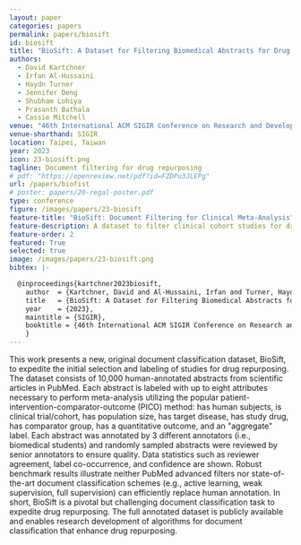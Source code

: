 ```yaml
---
layout: paper
categories: papers
permalink: papers/biosift
id: biosift
title: "BioSift: A Dataset for Filtering Biomedical Abstracts for Drug Repurposing and Clinical Meta-Analysis"
authors:
  - David Kartchner
  - Irfan Al-Hussaini
  - Haydn Turner
  - Jennifer Deng
  - Shubham Lohiya
  - Prasanth Bathala
  - Cassie Mitchell
venue: "46th International ACM SIGIR Conference on Research and Development in Information Retrieval "
venue-shorthand: SIGIR
location: Taipei, Taiwan
year: 2023
icon: 23-biosift.png
tagline: Document filtering for drug repurposing
# pdf: "https://openreview.net/pdf?id=FZDPu3JLEPg"
url: /papers/biofist
# poster: papers/20-regal-poster.pdf
type: conference
figure: /images/papers/23-biosift
feature-title: "BioSift: Document Filtering for Clinical Meta-Analysis"
feature-description: A dataset to filter clinical cohort studies for drug repurposing, pharmacovigilence, and clinical meta-ananalysis
feature-order: 2
featured: True
selected: true
image: /images/papers/23-biosift.png
bibtex: |-

  @inproceedings{kartchner2023biosift,
    author  = {Kartchner, David and Al-Hussaini, Irfan and Turner, Haydn and Deng, Jennifer and Lohiya, Shugham and Bathala, Prasanth and Mitchell, Cassie},
    title   = {BioSift: A Dataset for Filtering Biomedical Abstracts for Drug Repurposing and Clinical Meta-Analysis},
    year    = {2023},
    maintitle = {SIGIR},
    booktitle = {46th International ACM SIGIR Conference on Research and Development in Information Retrieval},
    }
---
```


  This work presents a new, original document classification dataset, BioSift, to expedite the initial selection and labeling of studies for drug repurposing.  The dataset consists of 10,000 human-annotated abstracts from scientific articles in PubMed.  Each abstract is labeled with up to eight attributes necessary to perform meta-analysis utilizing the popular patient-intervention-comparator-outcome (PICO) method:  has human subjects, is clinical trial/cohort, has population size, has target disease, has study drug, has comparator group, has a quantitative outcome, and an "aggregate" label.  Each abstract was annotated by 3 different annotators (i.e., biomedical students) and randomly sampled abstracts were reviewed by senior annotators to ensure quality.  Data statistics such as reviewer agreement, label co-occurrence, and confidence are shown.  Robust benchmark results illustrate neither PubMed advanced filters nor state-of-the-art document classification schemes (e.g., active learning, weak supervision, full supervision) can efficiently replace human annotation.  In short, BioSift is a pivotal but challenging document classification task to expedite drug repurposing.  The full annotated dataset is publicly available and enables research development of algorithms for document classification that enhance drug repurposing.
